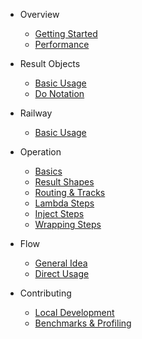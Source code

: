 * Overview
  * [Getting Started](overview/getting_started.md)
  * [Performance](overview/performance.md)

* Result Objects
  * [Basic Usage](result_objects/basic_usage.md)
  * [Do Notation](result_objects/do_notation.md)

* Railway
  * [Basic Usage](railway/basic_usage.md)

* Operation
  * [Basics](operation/basic_usage.md)
  * [Result Shapes](operation/result_shapes.md)
  * [Routing & Tracks](operation/routing_tracks.md)
  * [Lambda Steps](operation/lambda_steps.md)
  * [Inject Steps](operation/inject_steps.md)
  * [Wrapping Steps](operation/wrapping_steps.md)

* Flow
  * [General Idea](flow/general_idea.md)
  * [Direct Usage](flow/direct_usage.md)

* Contributing
  * [Local Development](contributing/local_development.md)
  * [Benchmarks & Profiling](contributing/benchmarks_profiling.md)
